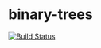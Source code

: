binary-trees
============

[![Build Status](https://travis-ci.org/stephanielingwood/binary-trees.svg)](https://travis-ci.org/stephanielingwood/binary-trees)
